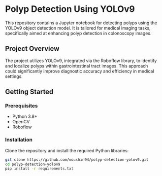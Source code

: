 # Polyp Detection Using YOLOv9

This repository contains a Jupyter notebook for detecting polyps using the YOLOv9 object detection model. It is tailored for medical imaging tasks, specifically aimed at enhancing polyp detection in colonoscopy images.

## Project Overview

The project utilizes YOLOv9, integrated via the Roboflow library, to identify and localize polyps within gastrointestinal tract images. This approach could significantly improve diagnostic accuracy and efficiency in medical settings.

## Getting Started

### Prerequisites

- Python 3.8+
- OpenCV
- Roboflow

### Installation

Clone the repository and install the required Python libraries:

```bash
git clone https://github.com/noushin94/polyp-detection-yolov9.git
cd polyp-detection-yolov9
pip install -r requirements.txt
